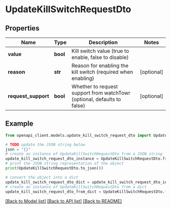 # UpdateKillSwitchRequestDto


## Properties

Name | Type | Description | Notes
------------ | ------------- | ------------- | -------------
**value** | **bool** | Kill switch value (true to enable, false to disable) | 
**reason** | **str** | Reason for enabling the kill switch (required when enabling) | [optional] 
**request_support** | **bool** | Whether to request support from watchTowr (optional, defaults to false) | [optional] 

## Example

```python
from openapi_client.models.update_kill_switch_request_dto import UpdateKillSwitchRequestDto

# TODO update the JSON string below
json = "{}"
# create an instance of UpdateKillSwitchRequestDto from a JSON string
update_kill_switch_request_dto_instance = UpdateKillSwitchRequestDto.from_json(json)
# print the JSON string representation of the object
print(UpdateKillSwitchRequestDto.to_json())

# convert the object into a dict
update_kill_switch_request_dto_dict = update_kill_switch_request_dto_instance.to_dict()
# create an instance of UpdateKillSwitchRequestDto from a dict
update_kill_switch_request_dto_from_dict = UpdateKillSwitchRequestDto.from_dict(update_kill_switch_request_dto_dict)
```
[[Back to Model list]](../README.md#documentation-for-models) [[Back to API list]](../README.md#documentation-for-api-endpoints) [[Back to README]](../README.md)


